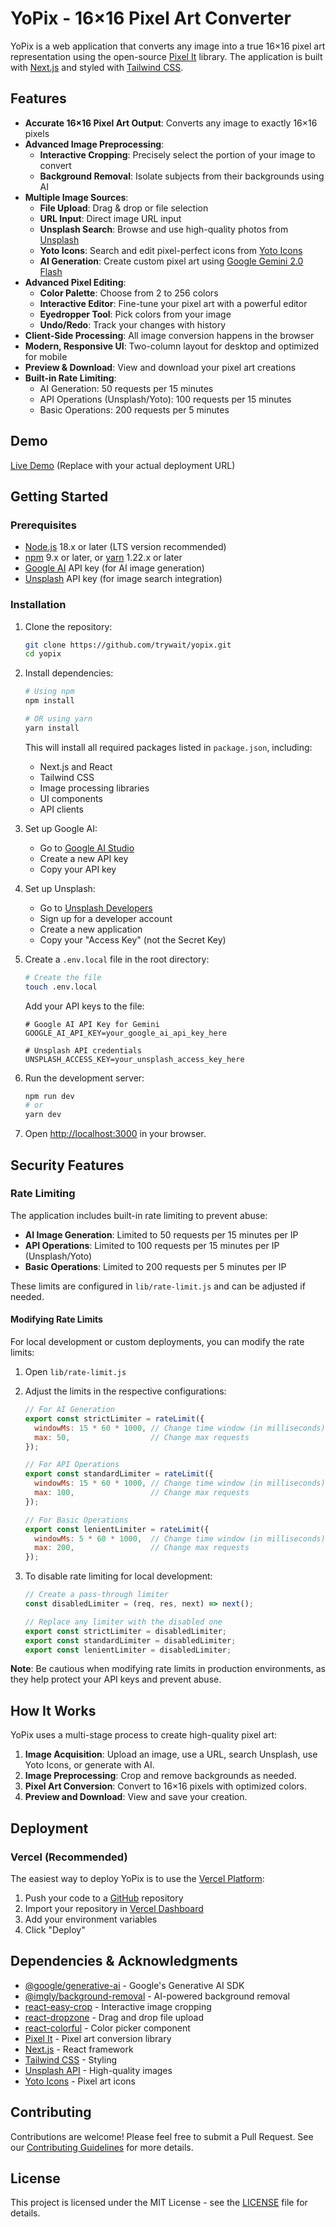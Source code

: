 # YoPix - 16×16 Pixel Art Converter

YoPix is a web application that converts any image into a true 16×16 pixel art representation using the open-source [Pixel It](https://github.com/giventofly/pixelit) library. The application is built with [Next.js](https://nextjs.org/) and styled with [Tailwind CSS](https://tailwindcss.com/).

## Features

- **Accurate 16×16 Pixel Art Output**: Converts any image to exactly 16×16 pixels
- **Advanced Image Preprocessing**:
  - **Interactive Cropping**: Precisely select the portion of your image to convert
  - **Background Removal**: Isolate subjects from their backgrounds using AI
- **Multiple Image Sources**:
  - **File Upload**: Drag & drop or file selection
  - **URL Input**: Direct image URL input
  - **Unsplash Search**: Browse and use high-quality photos from [Unsplash](https://unsplash.com)
  - **Yoto Icons**: Search and edit pixel-perfect icons from [Yoto Icons](https://www.yotoicons.com)
  - **AI Generation**: Create custom pixel art using [Google Gemini 2.0 Flash](https://ai.google.dev/gemini-api)
- **Advanced Pixel Editing**:
  - **Color Palette**: Choose from 2 to 256 colors
  - **Interactive Editor**: Fine-tune your pixel art with a powerful editor
  - **Eyedropper Tool**: Pick colors from your image
  - **Undo/Redo**: Track your changes with history
- **Client-Side Processing**: All image conversion happens in the browser
- **Modern, Responsive UI**: Two-column layout for desktop and optimized for mobile
- **Preview & Download**: View and download your pixel art creations
- **Built-in Rate Limiting**:
  - AI Generation: 50 requests per 15 minutes
  - API Operations (Unsplash/Yoto): 100 requests per 15 minutes
  - Basic Operations: 200 requests per 5 minutes

## Demo

[Live Demo](https://yopix.vercel.app) (Replace with your actual deployment URL)

## Getting Started

### Prerequisites

- [Node.js](https://nodejs.org/) 18.x or later (LTS version recommended)
- [npm](https://www.npmjs.com/) 9.x or later, or [yarn](https://yarnpkg.com/) 1.22.x or later
- [Google AI](https://ai.google.dev/) API key (for AI image generation)
- [Unsplash](https://unsplash.com/developers) API key (for image search integration)

### Installation

1. Clone the repository:
   ```bash
   git clone https://github.com/trywait/yopix.git
   cd yopix
   ```

2. Install dependencies:
   ```bash
   # Using npm
   npm install
   
   # OR using yarn
   yarn install
   ```

   This will install all required packages listed in `package.json`, including:
   - Next.js and React
   - Tailwind CSS
   - Image processing libraries
   - UI components
   - API clients

3. Set up Google AI:
   - Go to [Google AI Studio](https://aistudio.google.com/app/apikey)
   - Create a new API key
   - Copy your API key

4. Set up Unsplash:
   - Go to [Unsplash Developers](https://unsplash.com/developers)
   - Sign up for a developer account
   - Create a new application
   - Copy your "Access Key" (not the Secret Key)

5. Create a `.env.local` file in the root directory:
   ```bash
   # Create the file
   touch .env.local
   ```
   
   Add your API keys to the file:
   ```
   # Google AI API Key for Gemini
   GOOGLE_AI_API_KEY=your_google_ai_api_key_here

   # Unsplash API credentials
   UNSPLASH_ACCESS_KEY=your_unsplash_access_key_here
   ```

6. Run the development server:
   ```bash
   npm run dev
   # or
   yarn dev
   ```

7. Open [http://localhost:3000](http://localhost:3000) in your browser.

## Security Features

### Rate Limiting
The application includes built-in rate limiting to prevent abuse:

- **AI Image Generation**: Limited to 50 requests per 15 minutes per IP
- **API Operations**: Limited to 100 requests per 15 minutes per IP (Unsplash/Yoto)
- **Basic Operations**: Limited to 200 requests per 5 minutes per IP

These limits are configured in `lib/rate-limit.js` and can be adjusted if needed.

#### Modifying Rate Limits
For local development or custom deployments, you can modify the rate limits:

1. Open `lib/rate-limit.js`
2. Adjust the limits in the respective configurations:
   ```javascript
   // For AI Generation
   export const strictLimiter = rateLimit({
     windowMs: 15 * 60 * 1000, // Change time window (in milliseconds)
     max: 50,                  // Change max requests
   });

   // For API Operations
   export const standardLimiter = rateLimit({
     windowMs: 15 * 60 * 1000, // Change time window (in milliseconds)
     max: 100,                 // Change max requests
   });

   // For Basic Operations
   export const lenientLimiter = rateLimit({
     windowMs: 5 * 60 * 1000,  // Change time window (in milliseconds)
     max: 200,                 // Change max requests
   });
   ```

3. To disable rate limiting for local development:
   ```javascript
   // Create a pass-through limiter
   const disabledLimiter = (req, res, next) => next();
   
   // Replace any limiter with the disabled one
   export const strictLimiter = disabledLimiter;
   export const standardLimiter = disabledLimiter;
   export const lenientLimiter = disabledLimiter;
   ```

**Note**: Be cautious when modifying rate limits in production environments, as they help protect your API keys and prevent abuse.

## How It Works

YoPix uses a multi-stage process to create high-quality pixel art:

1. **Image Acquisition**: Upload an image, use a URL, search Unsplash, use Yoto Icons, or generate with AI.
2. **Image Preprocessing**: Crop and remove backgrounds as needed.
3. **Pixel Art Conversion**: Convert to 16×16 pixels with optimized colors.
4. **Preview and Download**: View and save your creation.

## Deployment

### Vercel (Recommended)

The easiest way to deploy YoPix is to use the [Vercel Platform](https://vercel.com):

1. Push your code to a [GitHub](https://github.com) repository
2. Import your repository in [Vercel Dashboard](https://vercel.com/dashboard)
3. Add your environment variables
4. Click "Deploy"

## Dependencies & Acknowledgments

- [@google/generative-ai](https://github.com/google/generative-ai) - Google's Generative AI SDK
- [@imgly/background-removal](https://github.com/imgly/background-removal) - AI-powered background removal
- [react-easy-crop](https://github.com/ricardo-ch/react-easy-crop) - Interactive image cropping
- [react-dropzone](https://github.com/react-dropzone/react-dropzone) - Drag and drop file upload
- [react-colorful](https://github.com/omgovich/react-colorful) - Color picker component
- [Pixel It](https://github.com/giventofly/pixelit) - Pixel art conversion library
- [Next.js](https://nextjs.org/) - React framework
- [Tailwind CSS](https://tailwindcss.com/) - Styling
- [Unsplash API](https://unsplash.com/developers) - High-quality images
- [Yoto Icons](https://www.yotoicons.com/) - Pixel art icons

## Contributing

Contributions are welcome! Please feel free to submit a Pull Request. See our [Contributing Guidelines](CONTRIBUTING.md) for more details.

## License

This project is licensed under the MIT License - see the [LICENSE](LICENSE) file for details.

